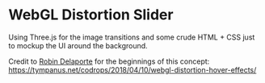# WebGL Distortion Slider

Using Three.js for the image transitions and some crude HTML + CSS just to mockup the UI around the background.

Credit to <a href="http://robindelaporte.fr/">Robin Delaporte</a> for the beginnings of this concept: https://tympanus.net/codrops/2018/04/10/webgl-distortion-hover-effects/
